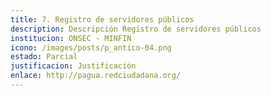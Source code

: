 ```yaml
---
title: 7. Registro de servidores públicos
description: D﻿escripción Registro de servidores públicos
institucion: ONSEC - MINFIN
icono: /images/posts/p_antico-04.png
estado: Parcial
justificacion: Justificación
enlace: http://pagua.redciudadana.org/
---
```

